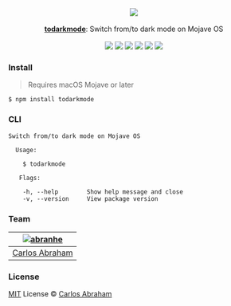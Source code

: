<div align="center">
	<a href="https://www.npmjs.com/package/todarkmode">
		<img src="https://cdn.abranhe.com/projects/todarkmode/m.gif">
	</a>
	<br>
	<br>
	<a href="https://www.npmjs.com/package/todarkmode"><b>todarkmode</b></a>: Switch from/to dark mode on Mojave OS
  <br>
  <br>
  <a href="https://travis-ci.org/abranhe/todarkmode">
	<img src="https://img.shields.io/travis/abranhe/todarkmode.svg?logo=travis" /></a>
  <a href="https://github.com/abranhe/todarkmode/blob/master/license"><img src="https://img.shields.io/github/license/abranhe/todarkmode.svg" /></a>
	<a href="https://github.com/abranhe"><img src="https://abranhe.com/badge.svg"></a>
	<a href="https://cash.me/$abranhe"><img src="https://cdn.abranhe.com/badges/cash-me.svg"></a>
	<a href="https://paypal.me/abranhe/10"><img src="https://cdn.abranhe.com/badges/paypal.svg"></a>
	<a href="https://patreon.com/abranhe"><img src="https://cdn.abranhe.com/badges/patreon.svg" /></a>
</div>

### Install

> Requires macOS Mojave or later

```
$ npm install todarkmode
```

### CLI

```console
Switch from/to dark mode on Mojave OS

  Usage:

    $ todarkmode

   Flags:

    -h, --help        Show help message and close
    -v, --version     View package version

```

### Team

|[![abranhe][abranhe-i]][abranhe]|
| :----------------------------: |
| [Carlos Abraham][abranhe]      |


### License

[MIT][license-link] License © [Carlos Abraham][abranhe]

[license-link]: https://github.com/abranhe/todarkmode/blob/master/license
[abranhe]: https://github.com/abranhe
[abranhe-i]: https://avatars3.githubusercontent.com/u/21347264?s=50
